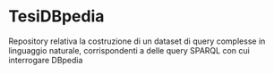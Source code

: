 # TesiDBpedia
Repository relativa la costruzione di un dataset di query complesse in linguaggio naturale, corrispondenti a delle query SPARQL con cui interrogare DBpedia
